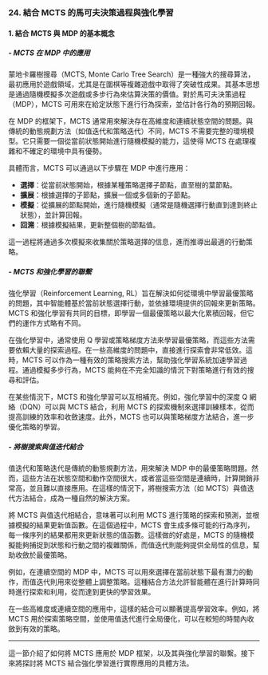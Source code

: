 ### 24. **結合 MCTS 的馬可夫決策過程與強化學習**

#### 1. **結合 MCTS 與 MDP 的基本概念**

##### - **MCTS 在 MDP 中的應用**

蒙地卡羅樹搜尋（MCTS, Monte Carlo Tree Search）是一種強大的搜尋算法，最初應用於遊戲領域，尤其是在圍棋等複雜遊戲中取得了突破性成果。其基本思想是通過隨機模擬多次遊戲或多步行為來估算決策的價值。對於馬可夫決策過程（MDP），MCTS 可用來在給定狀態下進行行為探索，並估計各行為的預期回報。

在 MDP 的框架下，MCTS 通常用來解決存在高維度和連續狀態空間的問題。與傳統的動態規劃方法（如值迭代和策略迭代）不同，MCTS 不需要完整的環境模型。它只需要一個從當前狀態開始進行隨機模擬的能力，這使得 MCTS 在處理複雜和不確定的環境中具有優勢。

具體而言，MCTS 可以通過以下步驟在 MDP 中進行應用：
- **選擇**：從當前狀態開始，根據某種策略選擇子節點，直至樹的葉節點。
- **擴展**：根據選擇的子節點，擴展一個或多個新的子節點。
- **模擬**：從擴展的節點開始，進行隨機模擬（通常是隨機選擇行動直到達到終止狀態），並計算回報。
- **回溯**：根據模擬結果，更新整個樹的節點值。

這一過程將通過多次模擬來收集關於策略選擇的信息，進而推導出最適的行動策略。

##### - **MCTS 和強化學習的聯繫**

強化學習（Reinforcement Learning, RL）旨在解決如何從環境中學習最優策略的問題，其中智能體基於當前狀態選擇行動，並依據環境提供的回報來更新策略。MCTS 和強化學習有共同的目標，即學習一個最優策略以最大化累積回報，但它們的運作方式略有不同。

在強化學習中，通常使用 Q 學習或策略梯度方法來學習最優策略，而這些方法需要依賴大量的探索過程。在一些高維度的問題中，直接進行探索會非常低效。這時，MCTS 可以作為一種有效的策略搜索方法，幫助強化學習系統加速學習過程。通過模擬多步行為，MCTS 能夠在不完全知識的情況下對策略進行有效的搜尋和評估。

在某些情況下，MCTS 和強化學習可以互相補充。例如，強化學習中的深度 Q 網絡（DQN）可以與 MCTS 結合，利用 MCTS 的探索機制來選擇訓練樣本，從而提高訓練的效率和收斂速度。此外，MCTS 也可以與策略梯度方法結合，進一步優化策略的學習。

##### - **將樹搜索與值迭代結合**

值迭代和策略迭代是傳統的動態規劃方法，用來解決 MDP 中的最優策略問題。然而，這些方法在狀態空間和動作空間很大，或者當這些空間是連續時，計算開銷非常高，並且難以直接應用。在這樣的情況下，將樹搜索方法（如 MCTS）與值迭代方法結合，成為一種自然的解決方案。

將 MCTS 與值迭代相結合，意味著可以利用 MCTS 進行策略的探索和預測，並根據模擬的結果更新值函數。在這個過程中，MCTS 會生成多條可能的行為序列，每一條序列的結果都用來更新狀態的值函數。這樣做的好處是，MCTS 的隨機模擬能夠捕捉到狀態和行動之間的複雜關係，而值迭代則能夠提供全局性的信息，幫助收斂於最優策略。

例如，在連續空間的 MDP 中，MCTS 可以用來選擇在當前狀態下最有潛力的動作，而值迭代則用來從整體上調整策略。這種結合方法允許智能體在進行計算時同時進行探索和利用，從而達到更快的學習效果。

在一些高維度或連續空間的應用中，這樣的結合可以顯著提高學習效率。例如，將 MCTS 用於探索策略空間，並使用值迭代進行全局優化，可以在較短的時間內收斂到有效的策略。

--- 

這一節介紹了如何將 MCTS 應用於 MDP 框架，以及其與強化學習的聯繫。接下來將探討將 MCTS 結合強化學習進行實際應用的具體方法。
